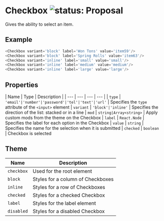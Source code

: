 # Checkbox ![status: Proposal](https://img.shields.io/badge/status-prototype-orange.svg)

Gives the ability to select an item.

## Example

```javascript
<Checkbox variant='block' label='Won Tons' value='item59'/>
<Checkbox variant='block' label='Spring Rolls' value='item63'/>
<Checkbox variant='inline' label='small' value='small'/>
<Checkbox variant='inline' label='medium' value='medium'/>
<Checkbox variant='inline' label='large' value='large'/>
```
## Properties

| Name | Type | Description |
| --- | --- | --- | --- |
| `type` | `'email'|'number'|'password'|'tel'|'text'|'url'` | Specifies the `type` attribute of the `<input>` element
| `variant` | `'block'|'inline'` | Specifies the direction of the list: stacked or in a line
| `mod` | `string|Array<string>` | Apply custom mods from the theme on the Checkbox
| `label` | `React.Node` | Specifies the label for each option in the Checkbox
| `value` | `string` | Specifies the name for the selection when it is submitted
| `checked` | `boolean` | Checkbox is selected

## Theme

| Name | Description |
| ---  | ----------- |
| `checkbox` | Used for the root element |
| `block` | Styles for a column of Checkboxes|
| `inline` | Styles for a row of Checkboxes |
| `checked` | Styles for a checked Checkbox |
| `label` | Styles for the label element |
| `disabled` | Styles for a disabled Checkbox |
